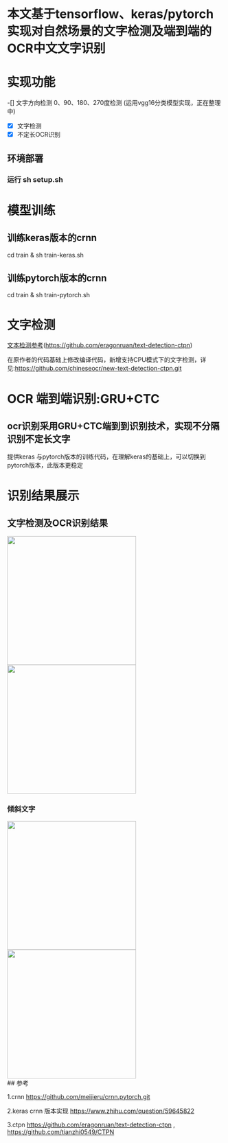 # 本文基于tensorflow、keras/pytorch实现对自然场景的文字检测及端到端的OCR中文文字识别

# 实现功能

-[] 文字方向检测 0、90、180、270度检测 (运用vgg16分类模型实现，正在整理中)
-[x] 文字检测
-[x] 不定长OCR识别 

## 环境部署
### 运行 sh setup.sh

# 模型训练

## 训练keras版本的crnn   

cd train & sh train-keras.sh   
## 训练pytorch版本的crnn   
cd train & sh train-pytorch.sh   


# 文字检测
[文本检测参考](https://github.com/eragonruan/text-detection-ctpn)(https://github.com/eragonruan/text-detection-ctpn)   

在原作者的代码基础上修改编译代码，新增支持CPU模式下的文字检测，详见:https://github.com/chineseocr/new-text-detection-ctpn.git   

# OCR 端到端识别:GRU+CTC
## ocr识别采用GRU+CTC端到到识别技术，实现不分隔识别不定长文字
提供keras 与pytorch版本的训练代码，在理解keras的基础上，可以切换到pytorch版本，此版本更稳定   


# 识别结果展示
## 文字检测及OCR识别结果
<div>
<img width="300" height="300" src="https://github.com/chineseocr/chinses-ocr/blob/master/img/tmp.jpg"/>
<img width="300" height="300" src="https://github.com/chineseocr/chinses-ocr/blob/master/img/tmp.png"/>
</div>

### 倾斜文字 

<div>
<img width="300" height="300" src="https://github.com/chineseocr/chinses-ocr/blob/master/img/tmp1.jpg"/>
<img width="300" height="300" src="https://github.com/chineseocr/chinses-ocr/blob/master/img/tmp1.png"/>
</div>
## 参考  

1.crnn https://github.com/meijieru/crnn.pytorch.git       

2.keras crnn 版本实现 https://www.zhihu.com/question/59645822       

3.ctpn https://github.com/eragonruan/text-detection-ctpn , https://github.com/tianzhi0549/CTPN   


